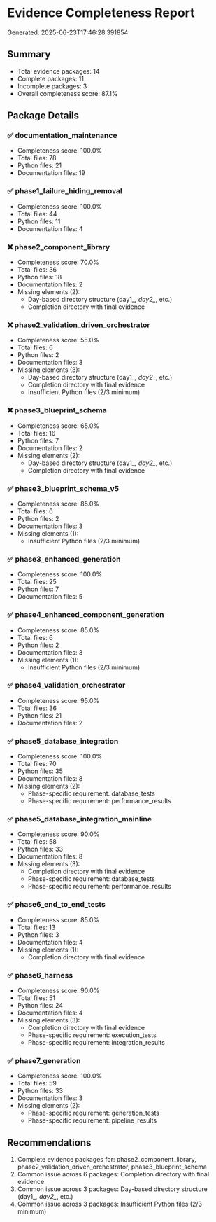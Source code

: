 # Evidence Completeness Report
Generated: 2025-06-23T17:46:28.391854

## Summary
- Total evidence packages: 14
- Complete packages: 11
- Incomplete packages: 3
- Overall completeness score: 87.1%

## Package Details

### ✅ documentation_maintenance
- Completeness score: 100.0%
- Total files: 78
- Python files: 21
- Documentation files: 19

### ✅ phase1_failure_hiding_removal
- Completeness score: 100.0%
- Total files: 44
- Python files: 11
- Documentation files: 4

### ❌ phase2_component_library
- Completeness score: 70.0%
- Total files: 36
- Python files: 18
- Documentation files: 2
- Missing elements (2):
  - Day-based directory structure (day1_*, day2_*, etc.)
  - Completion directory with final evidence

### ❌ phase2_validation_driven_orchestrator
- Completeness score: 55.0%
- Total files: 6
- Python files: 2
- Documentation files: 3
- Missing elements (3):
  - Day-based directory structure (day1_*, day2_*, etc.)
  - Completion directory with final evidence
  - Insufficient Python files (2/3 minimum)

### ❌ phase3_blueprint_schema
- Completeness score: 65.0%
- Total files: 16
- Python files: 7
- Documentation files: 2
- Missing elements (2):
  - Day-based directory structure (day1_*, day2_*, etc.)
  - Completion directory with final evidence

### ✅ phase3_blueprint_schema_v5
- Completeness score: 85.0%
- Total files: 6
- Python files: 2
- Documentation files: 3
- Missing elements (1):
  - Insufficient Python files (2/3 minimum)

### ✅ phase3_enhanced_generation
- Completeness score: 100.0%
- Total files: 25
- Python files: 7
- Documentation files: 5

### ✅ phase4_enhanced_component_generation
- Completeness score: 85.0%
- Total files: 6
- Python files: 2
- Documentation files: 3
- Missing elements (1):
  - Insufficient Python files (2/3 minimum)

### ✅ phase4_validation_orchestrator
- Completeness score: 95.0%
- Total files: 36
- Python files: 21
- Documentation files: 2

### ✅ phase5_database_integration
- Completeness score: 100.0%
- Total files: 70
- Python files: 35
- Documentation files: 8
- Missing elements (2):
  - Phase-specific requirement: database_tests
  - Phase-specific requirement: performance_results

### ✅ phase5_database_integration_mainline
- Completeness score: 90.0%
- Total files: 58
- Python files: 33
- Documentation files: 8
- Missing elements (3):
  - Completion directory with final evidence
  - Phase-specific requirement: database_tests
  - Phase-specific requirement: performance_results

### ✅ phase6_end_to_end_tests
- Completeness score: 85.0%
- Total files: 13
- Python files: 3
- Documentation files: 4
- Missing elements (1):
  - Completion directory with final evidence

### ✅ phase6_harness
- Completeness score: 90.0%
- Total files: 51
- Python files: 24
- Documentation files: 4
- Missing elements (3):
  - Completion directory with final evidence
  - Phase-specific requirement: execution_tests
  - Phase-specific requirement: integration_results

### ✅ phase7_generation
- Completeness score: 100.0%
- Total files: 59
- Python files: 33
- Documentation files: 3
- Missing elements (2):
  - Phase-specific requirement: generation_tests
  - Phase-specific requirement: pipeline_results

## Recommendations
1. Complete evidence packages for: phase2_component_library, phase2_validation_driven_orchestrator, phase3_blueprint_schema
2. Common issue across 6 packages: Completion directory with final evidence
3. Common issue across 3 packages: Day-based directory structure (day1_*, day2_*, etc.)
4. Common issue across 3 packages: Insufficient Python files (2/3 minimum)

